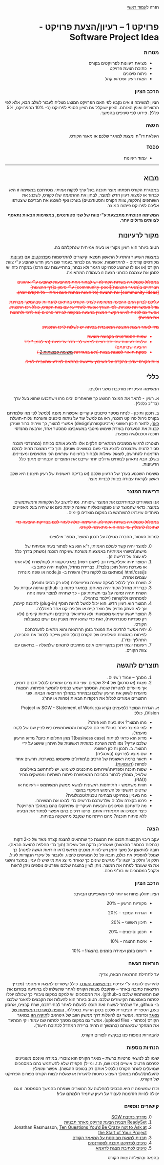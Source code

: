 <div dir="rtl">
<div>
</div>

חזרה ל[עמוד ראשי](../../..)

# פרויקט 1 – רעיון/הצעת פרויקט - Software Project Idea

### מטרות
- מציאת רעיונות לפרויקטים בקורס
- כתיבת הצעת פרויקט
- ניתוח סיכונים
- הצגת רעיון ושכהוע קהל

### הרכב הציון
הציון למשימה זו אינו נקבע לפי האם הפרויקט המוצע מצליח לעבור לשלב הבא, אלא לפי התוצרים ואופן הצגתם. הציון ישוקלל עם הציון הסופי לפרויקט (כ- 10% מהפרויקט, 5% כללי). פירוט לפי סעיפים בהמשך.

### הגשה
העלאת דו״ח ומצגת למאגר שלכם או מאגר הקורס.

#### TODO
- עמוד רעיונות
---

## מבוא

במסגרת הקורס תפתחו מוצר תוכנה בעל ערך ללקוח אמיתי. מטרתכם במשימה זו היא לבחור או למצוא רעיון חדש למוצר, לבחון את ההתאמה שלו לקורס, לשכנע את השותפים (הלקוח, צוות הקורס והסטודנטים) בערכו ואף לשכנע את חבריכם שיצטרפו אליכם לפרויקט פיתוח המוצר.

**המשימה הנוכחית מתבצעת ע"י צוות של שני סטודנטים, במשימות הבאות נתאסף לצוותים גדולים יותר.**

## מקור לרעיונות

הטוב ביותר הוא רעיון מקורי או בעיה אמיתית שנתקלתם בה.

במצגות השיעור והתרגיל הראשון תמצאו קישורים להתרשמות מ[פרויקטים][past-projects] וגם [רעיונות][prev-ideas] מקורסים קודמים - להתרשמות. אפשר גם לבחור בעמוד שם רעיון חדש שהוצע ע״י צוות הקורס (או אפילו שהוצע לפרויקט הגמר ולא נבחר, בהתייעצות עם הרכז) במקרה כזה יש לסמן את עצמכם כבוחני הצעה זו בעמודה המתאימה.

<div style="color:red" markdown="1">
<strike>
במסלול טכנולוגיה בשרות הקהילה יש לבחור אחת מההצעות שהוצעו ע״י ארגונים חברתיים ב[מאגר ההצעות][community-pool] ע״י סימון ב[דף ההצעות][community-ideas] את ההצעה (כל הצעה נבחנת פעם אחת - כל הקודם זוכה).

עליכם לבחון האם ההצעה מתאימה לצרכי הקורס בהתאם להנחיות שבהמשך מבחינת גודל ואפשרויות טכניות. לפי הצורך אפשר להתיייעץ עם צוות הקורס, כולל רכז התכנית. אפשר גם לפנות לאיש הקשר המצוין בהצעה בבקשה לבירור פרטים (נא לרכז ולתמצת את הפניות)

מיד לאחר הצגת ההצעה המעובדת בכיתה יש לשלוח לרכז התכנית:

- שמות הסטודנטים בקבוצה מוצעת
- שלשה רעיונות שהייתם רוצים לממש לפי סדר עדיפויות (נא לסמן * ליד ההצעה שבחנתם)
- פסקת תיאור לשונות בצוות (ראו בהגדרות [משימה קבוצתית 2][project2] )

צוות הקורס יעדכן בהקדם על השיבוץ שייעשה בהתאם למידע שתעבירו לעיל.
</strike>
</div>

## כללי
המשימה העיקרית מורכבת משני חלקים.

א.	רעיון - לתאר את המוצר המוצע כך שהאחרים יבינו מהו וישתכנעו שהוא בעל ערך (בד"כ כלכלי).

ב.	תכנון ותיכון - לנתח מספר סיכונים עיקריים ואפשרות מענה (למשל לפי מה שלמדתם בקורס ניהול פרויקט תוכנה, ראו גם למשל עוד על ניתוח סיכונים והערכת עלות-תועלת [כאן][google-blog-risk]), לתאר תיכון ראשוני (ארכיטקטורה\design) אפשרי למוצר, כך שיהיה ברור שניתן לבנות את המערכת בעזרת שימוש מיטבי במשאבים: סמסטר אחד, ארבעה מהנדסי תוכנה וטכנולוגיה מוצעת.

תצטרכו להגיש מסמכים המתארים חלקים אלו ולהציג אותם בכיתה (כמהנדסי תוכנה סביר להניח שתצטרכו להציג מדי פעם בנושאים שונים). תוך כדי המצגת תהיה לכולם הזדמנות להתרשם, לשאול שאלות ולבחור ברעיונות שנראים הכי מתאימים ומעניינים. בשלב הבא נתארגן לצוותים גדולים יותר שייבנו את המוצרים הנבחרים מתוך כלל הרעיונות.

משימת השכנוע בערך של הרעיון שלכם (או בדיקה ראשונית של רעיון חיצוני) היא שלב ראשון לקראת עבודה בצוות לבניית מוצר.

### דרישות המוצר
אנו משאירים לבחירתכם את המוצר שיפותח. נסו לחשוב על הלקוחות והמשתמשים במוצר. כדאי שהמוצר יציע פונקציונאליות שאינה קיימת כיום או שיהיה בעל מאפיינים מיוחדים שיגרמו להשתמש בו במקום מוצרים קיימים.

<div style="color:red" markdown="1">
<strike>
במסלול טכנולוגיה בשרות הקהילה, הרשימה יכולה לעזור לכם בבדיקת ההצעה כדי שתוכלו להמליץ עד כמה היא מתאימה לקורס.
</strike>
</div>

למרות האמור, החברה מטילה על תכנון המוצר, מספר אילוצים:

0.	למוצר יהיה קשר לעולם האמיתי, ז"א הוא בא לפתור בעיה אמיתית של מישהו\מישהי אמיתי\ת באמצעות מערכת שעיקרה תוכנה (משחק בדרך כלל לא עונה על דרישה זו).
0.	המוצר יהיה אפליקציית ווב (יישום רשת) בארכיטקטורת לקוח/שרת (ולא אתר או מערכת ניהול תוכן בלבד!). כברירת מחדל, הלקוח יהיה כתוב ב- html/css/js (ומותאם גם ללקוח נייד) והשרת ב- node.js או שפה מונחית עצמים אחרת.
0.	השרת צריך לכלול לוגיקה שאינה טריוויאלית (ולא רק בסיס נתונים).
0.	כברירת מחדל הקוד יהיה מאוחסן במאגר פתוח ב- github וגרסה עובדת של השרת תהיה זמינה על גבי תשתית ענן - כך שתהיה למוצר גישה נוחה למפתחים וללקוחות (יילמד בתרגיל).
0.	המוצר הוא רעיון חדש. הוא יכול למשל להיות תוסף (plug-in) לתוכנה קיימת, אך לא העתק מדויק של מוצר קיים או של פרויקט אחר במכללה.
0.	המוצר יעשה שימוש משמעותי ולא טריוויאלי ברכיבים ותשתיות קיימים (ולא רק ספריות סטנדרטיות), זאת כדי שהוא יהיה מעניין וגם ישים במגבלות הקורס.
0.	יהיה אפשר להדגים את המוצר בזמן ההרצאה והוא מתאים להערכתכם לפיתוח במסגרת האילוצים של הקורס (כולל הזמן שייקח ללמוד את הסביבה, התהליך וכדו').
0.	רעיונות יוצאי דופן במקוריותם אינם מחויבים לתנאים שלמעלה – בתיאום עם צוות הקורס.

## תוצרים להגשה
1.	מסמך – עמוד \ שניים.
2.	מצגת (או סרטון) של 3-4 שקפים.
שני התוצרים אמורים לכלול תכנים דומים, אך מיועדים למטרות שונות. המסמך ישמש כבסיס להמשך הפיתוח. המצגת מיועדת לשווק את הרעיון שלכם ובמיוחד במהלך ההרצאה הבאה.
שני התוצרים אמורים לכלול את הנקודות הבאות (פחות או יותר):

א.	הגדרת המוצר (לפעמים נקרא גם: SOW - Statement of Work או Project Vision), כולל:

-	מהו המוצר? איזו בעיה הוא פותר?
-	למי המוצר פותר בעיה? מי הם הלקוחות והמשתמשים (יש לציין שם של לקוח מועמד).
-	מדוע הוא כדאי לפיתוח (business case)? מהן החלופות כיום? מדוע הרעיון שלכם עדיף? נסו לתת הערכה כמותית ראשונית של  היתרון שיושג על ידי המוצר.
ב.	תכנון ותיכון ראשוני:
-	שם מוצע לפרויקט (באנגלית)
-	תיאור ברמה ראשונית של הרכיבים\מודולים שישמשו במערכת. תרשים אחד לפחות ([דוגמאות][uml-diagrams]).
-	שפות תוכנה וספריות\שירותים מתוכננים לשימוש. יש להתחשב באילוצים שלעיל, מומלץ לבחור בסביבה המאפשרת פיתוח תשתיות וממשקים מהיר (RAD). 
-	חווית משתמש - התייחסות ראשונית לנושא ממשק המשתמש  – רעיונות או שרטוט ראשוני על השימוש העיקרי במוצר.
-	מה מעניין בפרויקט מבחינה טכנית\טכנולוגית?
-	פרטו בקצרה שלבים שלדעתכם נדרשים כדי לבצע את המשימה.
- מה לדעתכם הסיכונים והבעיות העיקריים שתיתקלו בהם במהלך הפרויקט? כיצד תנמיכו או תתמודדו איתם. פרטו דרכים בהם אפשר לפתור את הבעיה ללא פיתוח תוכנה? מהם הייתרונות שנקבל מהשקעה בפיתוח.

### הצגה
עקב ריבוי הקבוצות תכננו את המצגת כך שתתאים להצגה קצרה מאד של כ-2 דקות (בתלות במספר ההצעות) שאחריהן כדקה של שאלות (תוך כדי החלפה להצעה הבאה). חובה להתאמן על משך הזמן ויש להיות מוכנים מראש (ראו הוראות הגשה למטה) כך שנוכל להספיק את כולם, חובה על כל המגישים להציג, ולעבור על עיקרי הנקודות לעיל. חלק א' וחלק ב' יוצגו ע"י מגישים שונים כך שאחד מייצג את מי שיש לו עניין במוצר והשני את מי שעומד לפתח את המוצר. ניתן לציין בהצגה שלכם שפרטים נוספים ניתן לראות ולקבל במסמכים או בע"פ מכם.

### הרכב הציון

הציון יחולק פחות או יותר לפי המאפיינים הבאים:

- מקוריות הרעיון – 20%
- הגדרת המוצר – 20%
- תיכון ראשוני – 20%
- תכנון וסיכונים – 20%

- איכות ההצגה -  10%
- רישום בזמן ועמידה בזמנים בהצגה! – 10%


### הוראות הגשה
עד לתחילת ההרצאה הבאה, צריך:

להירשם להצגה ע"י עריכת [דף פגישות הקורס][meeting-page]. כולל קישורים למצגת והמסמך (מצריך הרשאות כתיבה באתר – שתקבלו מצוות הקורס לאחר שתשלחו לנו בהודעה בפורום את שם המשתמש שלכם ב-github).
את המסמכים יש למקם במקום ציבורי כך שכולם יוכלו לפתוח באמצעות הקישורים שלכם.
הטוב ביותר הוא להעלות את הקבצים למאגר שלכם ב- github, עד שנלמד לעשות זאת תוכלו להעלות לאתר לבחירתכם, שרת קבצים, אחסון בענן, הספרייה הציבורית שלכם בכונן הרשת במכללה, [הוספה למערכת המשימות של מאגר][issue-attach] וכדומה. אפשר גם להעלות דרך ממשק הווב של גיטהאב ל[תיקיה הזו][idea-folder] במאגר הקורס (כפתור - upload files). אפשר גם במקום מסמך לפתוח שם עמוד ויקי המתעד את המחקר שביצעתם (בהמשך זו תהיה ברירת המחדל לכתיבת תיעוד).


להבהרות נוספות פנו בבקשה לפורום הקורס.

### הנחיות נוספות
שימו לב לנושאי פרטיות ברשת – מאגר הקורס הוא  ציבורי. במידה ואינכם מעוניינים לפרסם פרטים אישיים (כמו שם, ת.ז. ומייל) הקפידו שלא להשתמש בהם במסמכים שמועלים לאתר הקורס (ולכלול אותם רק בטופס ההגשה).
אפשר ומומלץ להעלות\לשלוח במהלך השבוע טיוטות להערות או שאלות לצוות הקורס בפורום הפרויקט של הקורס.

זכרו שמשימה זו היא הבסיס להחלטה על המוצרים שנפתח בהמשך הסמסטר. זו גם יכולה להיות הזדמנות לעבוד על רעיון שתמיד חלמתם עליו!

### קישורים נוספים

0.	[מדריך כתיבת SOW]( http://www.rfpsolutions.ca/files/SOW_Writing_Guide2.pdf)
0. [ReadySet תבנית הצעת פרויקט מאתר תבניות](http://readyset.tigris.org/nonav/templates/proposal.html)
0.	Jonathan Rasmusson, [Ten Questions You’d Be Crazy not to Ask at the Start of Your Project](
http://www.pragprog.com/magazines/2010-10/way-of-the-agile-warrior)
0.	[תבנית למצגת מבוססת על המאמר הקודם](http://agilewarrior.files.wordpress.com/2011/02/blank-inception-deck1.pptx)
0.	[טיפים לפרויקט תוכנה לסטודנטים](http://www.comp.nus.edu.sg/~damithch/guide3e/)
0.	[טיפים לכתיבת מצגת לדוגמא](http://www.slideshare.net/Digitaldarren/top-tips-for-power-point-ignite-style-presentation)

בהנאה ובהצלחה
צוות הקורס

<!-- Links -->
[prev-ideas]:  https://github.com/jce-il/se-class/wiki/PastIdeas
[past-projects]: https://github.com/jce-il/se-class/wiki/PastProjects
[community-ideas]: https://github.com/jce-il/se-class/wiki/community-ideas
[community-pool]: https://docs.google.com/spreadsheets/d/1WS4-7GT-pvlxol_EYN-6Fpd80BRhzqKQ-OMDm9LgNJA/edit#gid=0
[project2]: [[project/project2-team]]
[google-blog-risk]: https://testing.googleblog.com/2016/06/the-inquiry-method-for-test-planning.html
[uml-diagrams]: http://en.wikipedia.org/wiki/Applications_of_UML
[issue-attach]: https://help.github.com/articles/file-attachments-on-issues-and-pull-requests/
[meeting-page]: https://github.com/jce-il/se-class/wiki/Meetings
[idea-folder]: https://github.com/jce-il/se-class/tree/master/ideas/2016

</div>